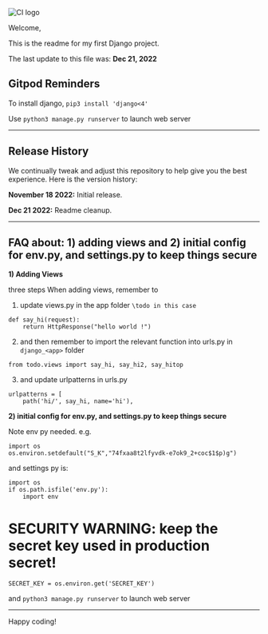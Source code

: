 ![CI logo](https://codeinstitute.s3.amazonaws.com/fullstack/ci_logo_small.png)

Welcome,

This is the readme for my first Django project.

The last update to this file was: **Dec 21, 2022**

## Gitpod Reminders

To install django, `pip3 install 'django<4'`

Use `python3 manage.py runserver` to launch web server

------

## Release History

We continually tweak and adjust this repository to help give you the best experience. 
Here is the version history:

**November 18 2022:** Initial release.

**Dec 21 2022:** Readme cleanup.

------

## FAQ about: 1) adding views and 2) initial config for env.py, and settings.py to keep things secure

**1) Adding Views**

three steps When adding views, remember to 
1) update views.py in the app folder `\todo in this case`
```
def say_hi(request):
    return HttpResponse("hello world !")
```

2) and then remember to import the relevant function into urls.py in `django_<app>` folder

```
from todo.views import say_hi, say_hi2, say_hitop
```

3) and update urlpatterns in urls.py
```
urlpatterns = [
    path('hi/', say_hi, name='hi'),
```


**2) initial config for env.py, and settings.py to keep things secure**

Note env py needed. e.g.
```
import os
os.environ.setdefault("S_K","74fxaa8t2lfyvdk-e7ok9_2+coc$1$p)g")
```

and settings py is:
```
import os
if os.path.isfile('env.py'):
    import env
```
# SECURITY WARNING: keep the secret key used in production secret!
```
SECRET_KEY = os.environ.get('SECRET_KEY')
```

and `python3 manage.py runserver` to launch web server

---

Happy coding!
